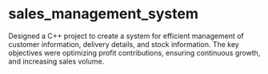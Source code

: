 # sales_management_system
Designed a C++ project to create a system for efficient management of customer information, delivery details, and stock information. The key objectives were optimizing profit contributions, ensuring continuous growth, and increasing sales volume.
